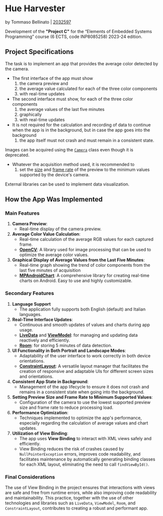 # Hue Harvester
by Tommaso Bellinato | [2032597](https://stem.elearning.unipd.it/user/profile.php?id=3804)

Development of the **"Project C"** for the “Elements of Embedded Systems Programming” course (6 ECTS, code INP8085258) 2023-24 edition.

## Project Specifications

The task is to implement an app that provides the average color detected by the camera.

- The first interface of the app must show
    1. the camera preview and
    2. the average value calculated for each of the three color components
    3. with real-time updates
- The second interface must show, for each of the three color components
    1. the average values of the last five minutes
    2. graphically
    3. with real-time updates
- It is not required for the calculation and recording of data to continue when the app is in the background, but in case the app goes into the background
    1. the app itself must not crash and must remain in a consistent state.

Images can be acquired using the [`Camera`](https://developer.android.com/guide/topics/media/camera) class even though it is deprecated.

- Whatever the acquisition method used, it is recommended to
    1. set the [size](https://developer.android.com/reference/kotlin/android/hardware/Camera.Parameters#getsupportedpreviewsizes) and [frame rate](https://developer.android.com/reference/kotlin/android/hardware/Camera.Parameters#getsupportedpreviewfpsrange) of the preview to the minimum values supported by the device's camera.

External libraries can be used to implement data visualization.

## How the App Was Implemented

### Main Features

1. **Camera Preview**:
    - Real-time display of the camera preview.
2. **Average Color Value Calculation**:
    - Real-time calculation of the average RGB values for each captured frame.
    - [**OpenCV**](https://opencv.org/): A library used for image processing that can be used to optimize the average color values.
3. **Graphical Display of Average Values from the Last Five Minutes**:
    - Real-time graph showing the trend of color components from the last five minutes of acquisition
    - [**MPAndroidChart**](https://github.com/PhilJay/MPAndroidChart): A comprehensive library for creating real-time charts on Android. Easy to use and highly customizable.

### Secondary Features

1. **Language Support**
    - The application fully supports both English (default) and Italian languages.
2. **Real-Time Interface Updates**:
    - Continuous and smooth updates of values and charts during app usage.
    - [**LiveData**](https://developer.android.com/topic/libraries/architecture/livedata) and [**ViewModel**](https://developer.android.com/topic/libraries/architecture/viewmodel): for managing and updating data reactively and efficiently.
    - [**Room**](https://developer.android.com/kotlin/multiplatform/room): for storing 5 minutes of data detection.
3. **UI Functionality in Both Portrait and Landscape Modes**:
    - Adaptability of the user interface to work correctly in both device orientations.
    - [**ConstraintLayout**](https://developer.android.com/training/constraint-layout): A versatile layout manager that facilitates the creation of responsive and adaptable UIs for different screen sizes and orientations.
4. **Consistent App State in Background**:
    - Management of the app lifecycle to ensure it does not crash and remains in a consistent state when going into the background.
5. **Setting Preview Size and Frame Rate to Minimum Supported Values**:
    - Configuration of the camera to use the lowest supported preview size and frame rate to reduce processing load.
6. **Performance Optimization**:
    - Techniques implemented to optimize the app's performance, especially regarding the calculation of average values and chart updates.
7. **Utilization of View Binding**:
    - The app uses **View Binding** to interact with XML views safely and efficiently.
    - View Binding reduces the risk of crashes caused by `NullPointerException` errors, improves code readability, and facilitates maintenance by automatically generating binding classes for each XML layout, eliminating the need to call `findViewById()`.

### Final Considerations

The use of View Binding in the project ensures that interactions with views are safe and free from runtime errors, while also improving code readability and maintainability. This practice, together with the use of other technologies and libraries such as `LiveData`, `ViewModel`, `Room`, and `ConstraintLayout`, contributes to creating a robust and performant app.
